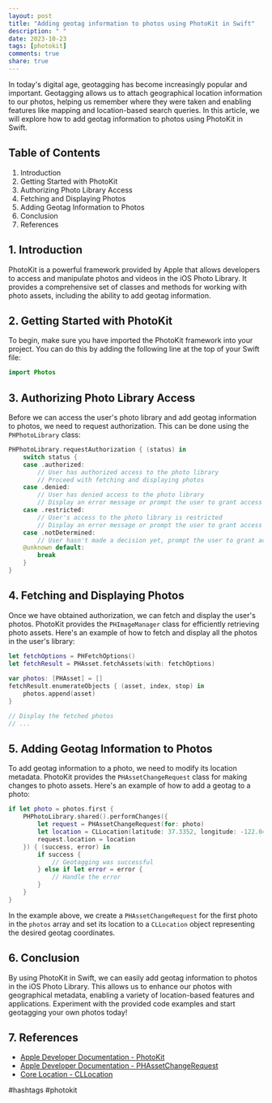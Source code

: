 ```yaml
---
layout: post
title: "Adding geotag information to photos using PhotoKit in Swift"
description: " "
date: 2023-10-23
tags: [photokit]
comments: true
share: true
---
```


In today's digital age, geotagging has become increasingly popular and important. Geotagging allows us to attach geographical location information to our photos, helping us remember where they were taken and enabling features like mapping and location-based search queries. In this article, we will explore how to add geotag information to photos using PhotoKit in Swift.

## Table of Contents
1. Introduction
2. Getting Started with PhotoKit
3. Authorizing Photo Library Access
4. Fetching and Displaying Photos
5. Adding Geotag Information to Photos
6. Conclusion
7. References

## 1. Introduction

PhotoKit is a powerful framework provided by Apple that allows developers to access and manipulate photos and videos in the iOS Photo Library. It provides a comprehensive set of classes and methods for working with photo assets, including the ability to add geotag information.

## 2. Getting Started with PhotoKit

To begin, make sure you have imported the PhotoKit framework into your project. You can do this by adding the following line at the top of your Swift file:

```swift
import Photos
```

## 3. Authorizing Photo Library Access

Before we can access the user's photo library and add geotag information to photos, we need to request authorization. This can be done using the `PHPhotoLibrary` class:

```swift
PHPhotoLibrary.requestAuthorization { (status) in
    switch status {
    case .authorized:
        // User has authorized access to the photo library
        // Proceed with fetching and displaying photos
    case .denied:
        // User has denied access to the photo library
        // Display an error message or prompt the user to grant access
    case .restricted:
        // User's access to the photo library is restricted
        // Display an error message or prompt the user to grant access
    case .notDetermined:
        // User hasn't made a decision yet, prompt the user to grant access
    @unknown default:
        break
    }
}
```

## 4. Fetching and Displaying Photos

Once we have obtained authorization, we can fetch and display the user's photos. PhotoKit provides the `PHImageManager` class for efficiently retrieving photo assets. Here's an example of how to fetch and display all the photos in the user's library:

```swift
let fetchOptions = PHFetchOptions()
let fetchResult = PHAsset.fetchAssets(with: fetchOptions)
    
var photos: [PHAsset] = []
fetchResult.enumerateObjects { (asset, index, stop) in
    photos.append(asset)
}

// Display the fetched photos
// ...
```

## 5. Adding Geotag Information to Photos

To add geotag information to a photo, we need to modify its location metadata. PhotoKit provides the `PHAssetChangeRequest` class for making changes to photo assets. Here's an example of how to add a geotag to a photo:

```swift
if let photo = photos.first {
    PHPhotoLibrary.shared().performChanges({
        let request = PHAssetChangeRequest(for: photo)
        let location = CLLocation(latitude: 37.3352, longitude: -122.0464)
        request.location = location
    }) { (success, error) in
        if success {
            // Geotagging was successful
        } else if let error = error {
            // Handle the error
        }
    }
}
```

In the example above, we create a `PHAssetChangeRequest` for the first photo in the `photos` array and set its location to a `CLLocation` object representing the desired geotag coordinates.

## 6. Conclusion

By using PhotoKit in Swift, we can easily add geotag information to photos in the iOS Photo Library. This allows us to enhance our photos with geographical metadata, enabling a variety of location-based features and applications. Experiment with the provided code examples and start geotagging your own photos today!

## 7. References

- [Apple Developer Documentation - PhotoKit](https://developer.apple.com/documentation/photokit)
- [Apple Developer Documentation - PHAssetChangeRequest](https://developer.apple.com/documentation/photokit/phassetchangerequest)
- [Core Location - CLLocation](https://developer.apple.com/documentation/corelocation/cllocation)

#hashtags #photokit